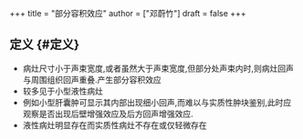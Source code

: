 +++
title = "部分容积效应"
author = ["邓蔚竹"]
draft = false
+++

## 定义 {#定义}

-   病灶尺寸小于声束宽度,或者虽然大于声束宽度,但部分处声束内时,则病灶回声与周围组织回声重叠.产生部分容积效应
-   较多见于小型液性病灶
-   例如小型肝囊肿可显示其内部出现细小回声,而难以与实质性肿块鉴别,此时应观察是否出现后壁增强效应及后方回声增强效应.
-   液性病灶明显存在而实质性病灶不存在或仅轻微存在